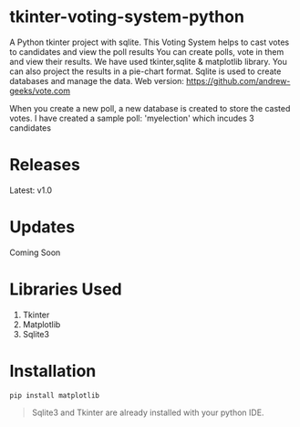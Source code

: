 # tkinter-voting-system-python
A Python tkinter project with sqlite. This Voting System helps to cast votes to candidates and view the poll results
You can create polls, vote in them and view their results. We have used tkinter,sqlite & matplotlib library. You can also project the results in a pie-chart format.
Sqlite is used to create databases and manage the data.
Web version: <https://github.com/andrew-geeks/vote.com>

When you create a new poll, a new database is created to store the casted votes.
I have created a sample poll: 'myelection' which incudes 3 candidates

# Releases
Latest: v1.0

# Updates
Coming Soon

# Libraries Used
1. Tkinter
2. Matplotlib
3. Sqlite3

# Installation
```
pip install matplotlib
```
>Sqlite3 and Tkinter are already installed with your python IDE.
